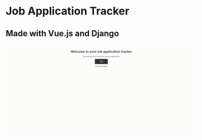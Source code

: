 # Job Application Tracker
## Made with Vue.js and Django

![](https://github.com/Xenotion/Job-App-Tracker/blob/main/Recording%202023-08-24%20204431.gif)
